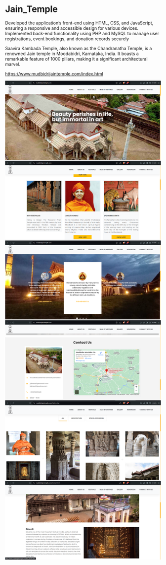 # Jain_Temple
Developed the application’s front-end using HTML, CSS, and JavaScript, ensuring a responsive and accessible design for
various devices.
Implemented back-end functionality using PHP and MySQL to manage user registrations, event bookings, and donation
records securely

Saavira Kambada Temple, also known as the Chandranatha Temple, is a renowned Jain temple in Moodabidri, Karnataka, India. It boasts a remarkable feature of 1000 pillars, making it a significant architectural marvel.

https://www.mudbidrijaintemple.com/index.html



![image alt](https://github.com/shravitha/Jain-Temple/blob/5ac0692954f34a241795e077532c0241d8c7fa43/Screenshot%202024-08-05%20142426.png)
![image alt](https://github.com/shravitha/Jain-Temple/blob/5ac0692954f34a241795e077532c0241d8c7fa43/Screenshot%202024-08-05%20142435.png)
![image alt](https://github.com/shravitha/Jain-Temple/blob/5ac0692954f34a241795e077532c0241d8c7fa43/Screenshot%202024-08-05%20142444.png)
![image alt](https://github.com/shravitha/Jain-Temple/blob/5ac0692954f34a241795e077532c0241d8c7fa43/Screenshot%202024-08-05%20142453.png)
![image alt](https://github.com/shravitha/Jain-Temple/blob/5ac0692954f34a241795e077532c0241d8c7fa43/Screenshot%202024-08-05%20142503.png)
![image alt](https://github.com/shravitha/Jain-Temple/blob/5ac0692954f34a241795e077532c0241d8c7fa43/Screenshot%202024-08-05%20142518.png)
